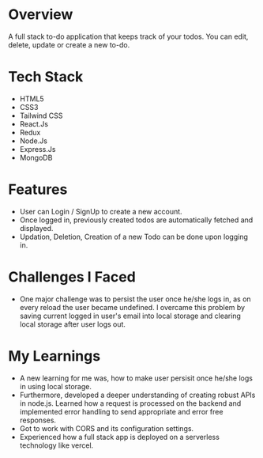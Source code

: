 # Overview

A full stack to-do application that keeps track of your todos. You can edit, delete, update or create a new to-do.

# Tech Stack

- HTML5
- CSS3
- Tailwind CSS
- React.Js
- Redux
- Node.Js
- Express.Js
- MongoDB

# Features

- User can Login / SignUp to create a new account.
- Once logged in, previously created todos are automatically fetched and displayed.
- Updation, Deletion, Creation of a new Todo can be done upon logging in.

# Challenges I Faced

- One major challenge was to persist the user once he/she logs in, as on every reload the user became undefined. I overcame this problem by saving current logged in user's email into local storage and clearing local storage after user logs out.

# My Learnings

- A new learning for me was, how to make user persisit once he/she logs in using local storage.
- Furthermore, developed a deeper understanding of creating robust APIs in node.js. Learned how a request is processed on the backend and implemented error handling to send appropriate and error free responses.
- Got to work with CORS and its configuration settings.
- Experienced how a full stack app is deployed on a serverless technology like vercel.
